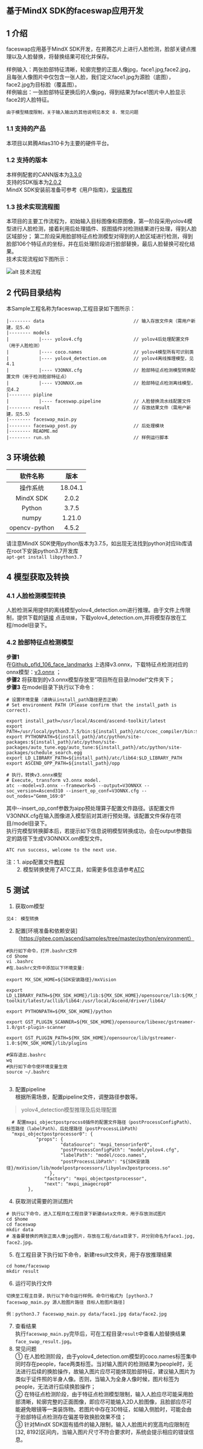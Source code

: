 ## 基于MindX SDK的faceswap应用开发

## 1 介绍
faceswap应用基于MindX SDK开发，在昇腾芯片上进行人脸检测，脸部关键点推理以及人脸替换，将替换结果可视化并保存。  

样例输入：两张脸部特征清晰，轮廓完整的正面人像jpg，face1.jpg,face2.jpg，且每张人像图片中仅包含一张人脸，我们定义face1.jpg为源脸（底图），face2.jpg为目标脸（覆盖图）。<br/>
样例输出：一张脸部特征更换后的人像jpg，得到结果为face1图片中人脸显示face2的人脸特征。<br/>  
```
由于模型精度限制，关于输入输出的其他说明见本文 8. 常见问题
```
### 1.1 支持的产品

本项目以昇腾Atlas310卡为主要的硬件平台。

### 1.2 支持的版本

本样例配套的CANN版本为[3.3.0](https://www.hiascend.com/software/cann/commercial)  
支持的SDK版本为[2.0.2](https://www.hiascend.com/software/mindx-sdk/mxvision)  
MindX SDK安装前准备可参考《用户指南》，[安装教程](https://gitee.com/ascend/mindxsdk-referenceapps/blob/master/docs/quickStart/1-1安装SDK开发套件.md)
### 1.3  技术实现流程图<br/>
本项目的主要工作流程为，初始输入目标图像和原图像，第一阶段采用yolov4模型进行人脸检测，接着利用后处理插件、抠图插件对检测结果进行处理，得到人脸区域部分；
第二阶段采用脸部特征点检测模型对得到的人脸区域进行检测，得到脸部106个特征点的坐标，并在后处理阶段进行脸部替换，最后人脸替换可视化结果。  
技术实现流程如下图所示：  

![alt 技术流程](Img4md/img.png)

## 2  代码目录结构<br/>
本Sample工程名称为faceswap,工程目录如下图所示：
```angular2html
|-------- data                                 // 输入存放文件夹（需用户新建，见5.4）
|-------- models
|           |---- yolov4.cfg                   // yolov4后处理配置文件（用于人脸检测）
|           |---- coco.names                   // yolov4模型所有可识别类
|           |---- yolov4_detection.om          // yolov4离线推理模型，见4.1
|           |---- V3ONNX.cfg                   // 脸部特征点检测模型转换配置文件（用于检测脸部特征点）
|           |---- V3ONNXX.om                   // 脸部特征点检测离线模型，见4.2
|-------- pipline
|           |---- faceswap.pipeline            // 人脸替换流水线配置文件
|-------- result                               // 存放结果文件（需用户新建，见5.5）
|-------- faceswap_main.py                              
|-------- faceswap_post.py                     // 后处理模块
|-------- README.md   
|-------- run.sh                               // 样例运行脚本
```  
## 3 环境依赖

| 软件名称 | 版本   | 
| :--------: | :------: |
|操作系统|18.04.1   |
|MindX SDK|2.0.2|
|Python| 3.7.5|
|numpy | 1.21.0 |
|opencv-python|4.5.2|

请注意MindX SDK使用python版本为3.7.5，如出现无法找到python对应lib库请在root下安装python3.7开发库  
`apt-get install libpython3.7`

## 4 模型获取及转换
### 4.1 人脸检测模型转换
人脸检测采用提供的离线模型yolov4_detection.om进行推理。由于文件上传限制，提供下载的[链接](https://mindx.sdk.obs.myhuaweicloud.com/mindxsdk-referenceapps%20/contrib/faceswap/yolov4_detection.om) 点击`链接`，下载yolov4_detection.om,并将模型存放在工程/model目录下。
### 4.2 脸部特征点检测模型
**步骤1**  
在[Github_pfld_106_face_landmarks](https://github.com/Hsintao/pfld_106_face_landmarks) 上选择v3.onnx，下载特征点检测对应的onnx模型：[v3.onnx](https://github.com/Hsintao/pfld_106_face_landmarks/blob/master/output/v3.onnx) ；  
**步骤2**
将获取到的v3.onnx模型存放至”项目所在目录/model“文件夹下；   
**步骤3**
在model目录下执行以下命令：  
```
# 设置环境变量（请确认install_path路径是否正确）
# Set environment PATH (Please confirm that the install_path is correct).

export install_path=/usr/local/Ascend/ascend-toolkit/latest
export PATH=/usr/local/python3.7.5/bin:${install_path}/atc/ccec_compiler/bin:${install_path}/atc/bin:$PATH
export PYTHONPATH=${install_path}/atc/python/site-packages:${install_path}/atc/python/site-packages/auto_tune.egg/auto_tune:${install_path}/atc/python/site-packages/schedule_search.egg
export LD_LIBRARY_PATH=${install_path}/atc/lib64:$LD_LIBRARY_PATH
export ASCEND_OPP_PATH=${install_path}/opp

# 执行，转换v3.onnx模型
# Execute, transform v3.onnx model.
atc --model=v3.onnx --framework=5 --output=V3ONNXX --soc_version=Ascend310 --insert_op_conf=V3ONNX.cfg --out_nodes="Gemm_169:0"
```

其中--insert_op_conf参数为aipp预处理算子配置文件路径。该配置文件V3ONNX.cfg在输入图像进入模型前对其进行预处理。该配置文件保存在项目/model目录下。  
执行完模型转换脚本后，若提示如下信息说明模型转换成功，会在output参数指定的路径下生成V3ONNXX.om模型文件。  
```
ATC run success, welcome to the next use. 
```
注：1. aipp配置文件[教程](https://support.huaweicloud.com/tg-cannApplicationDev330/atlasatc_16_0015.html)  
&ensp;&ensp;&ensp;&ensp;2. 模型转换使用了ATC工具，如需更多信息请参考[ATC](https://support.huaweicloud.com/tg-cannApplicationDev330/atlasatc_16_0005.html)

## 5 测试  
1. 获取om模型   
```
见4： 模型转换
```
2. 配置[环境准备和依赖安装]（https://gitee.com/ascend/samples/tree/master/python/environment） 
```   
#执行如下命令，打开.bashrc文件
cd $home
vi .bashrc
#在.bashrc文件中添加以下环境变量:

export MX_SDK_HOME=${SDK安装路径}/mxVision

export LD_LIBRARY_PATH=${MX_SDK_HOME}/lib:${MX_SDK_HOME}/opensource/lib:${MX_SDK_HOME}/opensource/lib64:${MX_SDK_HOME}/opensource/lib64:/usr/local/Ascend/ascend-toolkit/latest/acllib/lib64:/usr/local/Ascend/driver/lib64/

export PYTHONPATH=${MX_SDK_HOME}/python

export GST_PLUGIN_SCANNER=${MX_SDK_HOME}/opensource/libexec/gstreamer-1.0/gst-plugin-scanner

export GST_PLUGIN_PATH=${MX_SDK_HOME}/opensource/lib/gstreamer-1.0:${MX_SDK_HOME}/lib/plugins

#保存退出.bashrc
wq
#执行如下命令使环境变量生效
source ~/.bashrc


```
3. 配置pipeline  
根据所需场景，配置pipeline文件，调整路径参数等。
>yolov4_detection模型推理及后处理配置
```
  # 配置mxpi_objectpostprocss0插件的配置文件路径（postProcessConfigPath）、标签路径（labelPath）、后处理路径（postProcessLibPath）
  "mxpi_objectpostprocessor0": {
           "props": {
                    "dataSource": "mxpi_tensorinfer0",
                    "postProcessConfigPath": "model/yolov4.cfg",
                    "labelPath": "model/coco.names",
                    "postProcessLibPath": "${SDK安装路径}/mxVision/lib/modelpostprocessors/libyolov3postprocess.so"
                },
              "factory": "mxpi_objectpostprocessor",
              "next": "mxpi_imagecrop0"
        },
```
4. 获取测试需要的测试图片  
```
# 执行以下命令，进入工程并在工程目录下新建data文件夹，用于存放测试图片
cd $home
cd faceswap
mkdir data
# 准备要替换的两张正面人像jpg图片，存放在工程/data目录下，并分别命名为face1.jpg, face2.jpg。
```
5. 在工程目录下执行如下命令，新建result文件夹，用于存放推理结果
```
cd home/faceswap
mkdir result
```
6. 运行可执行文件
```
切换至工程主目录，执行以下命令运行样例。命令行格式为 [python3.7 faceswap_main.py 源人脸图片路径 目标人脸图片路径]  

例：python3.7 faceswap_main.py data/face1.jpg data/face2.jpg
```

7. 查看结果  
执行`faceswap_main.py`完毕后，可在工程目录`result`中查看人脸替换结果`face_swap_result.jpg`。  
8. 常见问题  
① 在人脸检测阶段，由于yolov4_detection.om模型的coco.names标签集中同时存在people，face两类标签。当对输入图片的检测结果为people时，无法进行后续的换脸操作，故输入图片应尽可能体现脸部特征，建议输入图片为类似于证件照的半身人像。否则，当输入为全身人像时候，图片标签为people，无法进行后续换脸操作；  
② 在特征点检测阶段，由于特征点检测模型限制，输入人脸应尽可能采用脸部清晰，轮廓完整的正面图像，即应尽可能输入2D人脸图像，且脸部应尽可能避免眼镜等一类装饰物。若图片中存在3D特征，如输入侧脸时，可能会由于脸部特征点检测存在偏差导致换脸效果不佳；  
③ 针对MindX SDK固有插件的输入限制，输入人脸图片的宽高均应限制在[32, 8192]区间内，当输入图片尺寸不符合要求时，系统会提示相应的错误信息。




